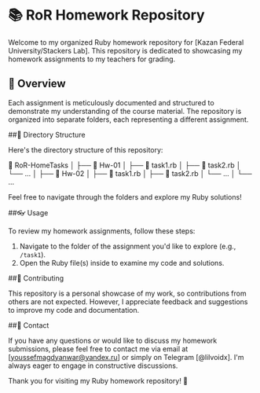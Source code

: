 # 📚 RoR Homework Repository

Welcome to my organized Ruby homework repository for [Kazan Federal University/Stackers Lab]. This repository is dedicated to showcasing my homework assignments to my teachers for grading.

## 🌟 Overview

Each assignment is meticulously documented and structured to demonstrate my understanding of the course material. The repository is organized into separate folders, each representing a different assignment.

##📂 Directory Structure 

Here's the directory structure of this repository:



📂 RoR-HomeTasks
│
├── 📁 Hw-01
│ ├── 📄 task1.rb
│ ├── 📄 task2.rb
│ └── ...
│
├── 📁 Hw-02
│ ├── 📄 task1.rb
│ ├── 📄 task2.rb
│ └── ...
│
└── ...



Feel free to navigate through the folders and explore my Ruby solutions!

##👓 Usage 

To review my homework assignments, follow these steps:

1. Navigate to the folder of the assignment you'd like to explore (e.g., `/task1`).
2. Open the Ruby file(s) inside to examine my code and solutions.

##🤝 Contributing 

This repository is a personal showcase of my work, so contributions from others are not expected. However, I appreciate feedback and suggestions to improve my code and documentation.

##📮 Contact 

If you have any questions or would like to discuss my homework submissions, please feel free to contact me via email at [youssefmagdyanwar@yandex.ru] or simply on Telegram [@lilvoidx]. I'm always eager to engage in constructive discussions.

Thank you for visiting my Ruby homework repository! 🚀

